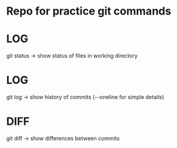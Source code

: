 # Repo for practice git commands

# LOG

git status -> show status of files in working directory

# LOG

git log -> show history of commits (--oneline for simple details)

# DIFF

git diff -> show differences between commits
